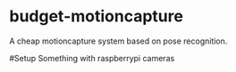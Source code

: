 # budget-motioncapture
A cheap motioncapture system based on pose recognition.

#Setup
Something with raspberrypi cameras
